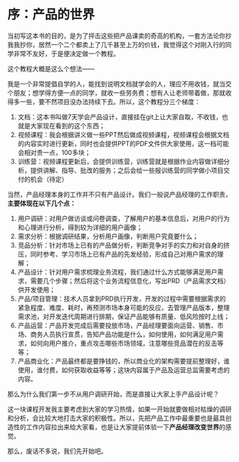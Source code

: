 # 序：产品的世界

当初写这本书的目的，是为了抨击这些把产品课卖的奇高的机构，一套方法论你抄我我抄你，居然一个二个都卖上了几千甚至上万的价钱，我觉得这个对刚入行的同学非常不友好，于是便决定做一个教程。  

这个教程大概是这么个想法——

我是一个非常提倡自学的人，能找到说明文档就学会的人，理应不用收钱，就当交个朋友；想学得方便一点的同学，就收一些劳务费；想有人让老师带着做，那就收得多一些，要不然项目没办法持续下去。所以，这个教程分三个梯度：  
1. 文档：这本书叫做7天学会产品设计，直接挂在git上让大家自取，不收钱，也就是大家现在看到的这个东西；
2. 视频课程：我会根据讲义做一些PPT然后做成视频课程，视频课程会根据文档的内容实时进行更新，同时也会提供PPT的PDF文件供大家使用，这一档可能会相对贵一点，100多块；
3. 训练营：视频课程更新后，会提供训练营，训练营就是根据作业内容做详细分析，提供讲解、指导、批改的服务；之后会给一些报训练营的同学做小项目交付的机会（待定）  

当然，产品经理本身的工作并不只有产品设计。我们一般说产品经理的工作职责，**主要体现在以下几个点：**  

1. 用户调研：对用户做访谈或问卷调查，了解用户的基本信息后，对用户的行为和心理进行分析，得到较为详细的用户画像；
2. 需求分析：根据调研结果，分析用户画像，判断用户究竟要什么；
3. 竞品分析：针对市场上已有的产品做分析，判断竞争对手的实力和对自身的挤压，同时参考、学习市场上已有产品的先发经验，形成自己对用户需求的理解；
4. 产品设计：针对用户需求梳理业务流程，我们通过什么方式能够满足用户需求，需要几个步骤；然后将这个业务流程信息化，写出PRD（产品需求文档）供开发使用；
5. 产品/项目管理：技术人员拿到PRD执行开发，开发的过程中需要根据需求的紧急程度、难度、耗时，再预测市场本身可能的反应，去管理产品版本，整理需求池，对开发迭代周期进行排期，保证产品能够有质量、低风险按时上线；
6. 产品运营：产品开发完成后需要投放市场，产品经理要面向运营、销售、市场、商务人员执行宣贯，告知产品功能是什么，如何使用，如何满足用户需求，如何向用户推介，重点攻击哪些市场领域，注意哪些竞品潜在的反击等等；
7. 产品商业化：产品最终都是要挣钱的，所以商业化的架构需要提前整理好，谁使用，谁付费，如何获取收益等等；这块内容属于产品及运营总监需要考虑的内容。  

那么为什么我们第一步不从用户调研开始，而是直接让大家上手产品设计呢？  

这一块课程开发我主要考虑到大家的学习热情，如果一开始就要做相对枯燥的调研和分析，会比较大地打击大家的积极性。所以，先把产品工作中最重要也是最具创造性的工作内容拉出来给大家看，也是让大家提前体验一下**产品经理改变世界**的感觉。  

那么，废话不多说，我们先开始吧。